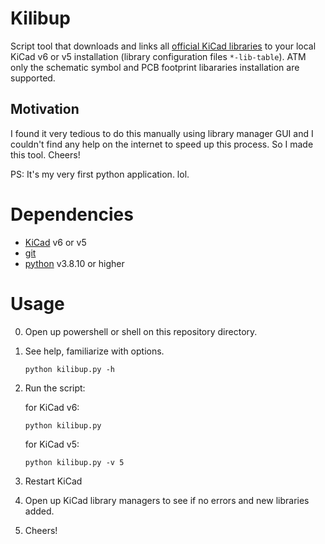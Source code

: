 # Kilibup

Script tool that downloads and links all [official KiCad libraries](https://gitlab.com/kicad/libraries) to your local KiCad v6 or v5 installation (library configuration files `*-lib-table`). ATM only the schematic symbol and PCB footprint libararies installation are supported.

## Motivation
I found it very tedious to do this manually using library manager GUI and I couldn't find any help on the internet to speed up this process. So I made this tool. Cheers! 

PS: It's my very first python application. lol.

# Dependencies

- [KiCad](https://www.kicad.org/) v6 or v5
- [git](https://git-scm.com/)
- [python](https://www.python.org/downloads/) v3.8.10 or higher

# Usage

0. Open up powershell or shell on this repository directory.

1. See help, familiarize with options.
    ```
    python kilibup.py -h
    ```

1. Run the script:

    for KiCad v6:
    ```
    python kilibup.py
    ```

    for KiCad v5:
    ```
    python kilibup.py -v 5
    ```

2. Restart KiCad
3. Open up KiCad library managers to see if no errors and new libraries added.
4. Cheers!

